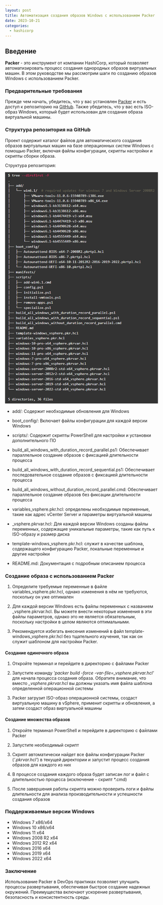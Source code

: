 ```yaml
---
layout: post
title: Автоматизация создания образов Windows с использованием Packer
date: 2023-10-21
categories:
  - hashicorp
---
```


<!-- # Автоматизация создания образов **Windows** с использованием **Packer** -->

## Введение

**Packer** - это инструмент от компании HashiCorp, который позволяет автоматизировать процесс создания однородных образов виртуальных машин. В этом руководстве мы рассмотрим шаги по созданию образов Windows с использованием Packer.

### Предварительные требования

Прежде чем начать, убедитесь, что у вас установлен [Packer](https://www.packer.io) и есть доступ к репозиторию на [GitHub](https://github.com/IVAndr0n/packer-vsphere-windows). Также убедитесь, что у вас есть ISO-образ Windows, который будет использован для создания образа виртуальной машины.

### Структура репозитория на GitHub

Проект содержит каталог файлов для автоматического создания образов виртуальных машин на базе операционных систем Windows с помощью Packer, включая файлы конфигурации, скрипты настройки и скрипты сборки образа.

Структура репозитория:

<img allign="left" alt="img" src="https://raw.githubusercontent.com/IVAndr0n/packer-vsphere-windows/main/images/01.png" width="545">

<!-- ```sh
$ tree --dirsfirst -F
.
├── add/
│   └── win6.1/  # required updates for windows 7 and Windows Server 2008R2
│       ├── VMware-tools-11.0.6-15940789-i386.exe
│       ├── VMware-tools-11.0.6-15940789-x86_64.exe
│       ├── windows6.1-kb3138612-x64.msu
│       ├── windows6.1-kb3138612-x86.msu
│       ├── windows6.1-kb4474419-v3-x64.msu
│       ├── windows6.1-kb4474419-v3-x86.msu
│       ├── windows6.1-kb4490628-x64.msu
│       ├── windows6.1-kb4490628-x86.msu
│       ├── windows6.1-kb4555449-x64.msu
│       └── windows6.1-kb4555449-x86.msu
├── boot_config/
│   ├── Autounattend-BIOS-x64-7-2008R2.pkrtpl.hcl
│   ├── Autounattend-BIOS-x86-7.pkrtpl.hcl
│   ├── Autounattend-UEFI-x64-10-11-2012R2-2016-2019-2022.pkrtpl.hcl
│   └── Autounattend-UEFI-x86-10.pkrtpl.hcl
├── manifests/
├── scripts/
│   ├── add-win6.1.cmd
│   ├── config.ps1
│   ├── initialize.ps1
│   ├── install-vmtools.ps1
│   ├── remove-apps.ps1
│   └── specialize.ps1
├── build_all_windows_with_duration_record_parallel.ps1
├── build_all_windows_with_duration_record_sequential.ps1
├── build_all_windows_without_duration_record_parallel.cmd
├── README.md
├── template-windows_vsphere.pkr.hcl
├── variables_vsphere.pkr.hcl
├── windows-10-pro-x64_vsphere.pkrvar.hcl
├── windows-10-pro-x86_vsphere.pkrvar.hcl
├── windows-11-pro-x64_vsphere.pkrvar.hcl
├── windows-7-pro-x64_vsphere.pkrvar.hcl
├── windows-7-pro-x86_vsphere.pkrvar.hcl
├── windows-server-2008r2-std-x64_vsphere.pkrvar.hcl
├── windows-server-2012r2-std-x64_vsphere.pkrvar.hcl
├── windows-server-2016-std-x64_vsphere.pkrvar.hcl
├── windows-server-2019-std-x64_vsphere.pkrvar.hcl
└── windows-server-2022-std-x64_vsphere.pkrvar.hcl

5 directories, 36 files
``` -->

- add/: Содержит необходимые обновления для Windows

- boot_config/: Включает файлы конфигурации для каждой версии Windows

- scripts/: Содержит скрипты PowerShell для настройки и установки дополнительного ПО

- build_all_windows_with_duration_record_parallel.ps1: Обеспечивает параллельное создание образов с фиксацией длительности процесса

- build_all_windows_with_duration_record_sequential.ps1: Обеспечивает последовательное создание образов с фиксацией длительности процесса

- build_all_windows_without_duration_record_parallel.cmd: Обеспечивает параллельное создание образов без фиксации длительности процесса

- variables_vsphere.pkr.hcl: определены необходимые переменные, такие как адрес vCenter Server и параметры виртуальной машины

- <OS-name>_vsphere.pkrvar.hcl: Для каждой версии Windows созданы файлы переменных, содержащие уникальные параметры, такие как путь к ISO-образу и размер диска

- template-windows_vsphere.pkr.hcl: служит в качестве шаблона, содержащего конфигурацию Packer, локальные переменные и другие настройки

- README.md: Документация с подробным описанием процесса

### Создание образа с использованием Packer

1. Определите требуемые переменные в файле variables_vsphere.pkr.hcl, однако изменения в нём не требуются, поскольку он уже оптимален

2. Для каждой версии Windows есть файлы переменных с названием <OS-name>_vsphere.pkrvar.hcl. Вы можете внести некоторые изменения в эти файлы параметров, однако это не является обязательным, поскольку настройки в целом являются оптимальными.

3. Рекомендуется избегать внесения изменений в файл template-windows_vsphere.pkr.hcl без тщательного изучения, так как он служит шаблоном для настройки Packer.

#### Создание одиночного образа

1. Откройте терминал и перейдите в директорию с файлами Packer

2. Запустите команду *'packer build -force -var-file=<OS-name>_vsphere.pkrvar.hcl'* для начала процесса создания образа. Обратите внимание, что вместо *<OS-name>_vsphere.pkrvar.hcl* вы должны указать имя файла шаблона определенной операционной системы

3. Packer загрузит ISO-образ операционной системы, создаст виртуальную машину в vSphere, применит скрипты и обновления, а затем создаст образ виртуальной машины

#### Создание множества образов

1. Откройте терминал PowerShell и перейдите в директорию с файлами Packer

2. Запустите необходимый скрипт

3. Скрипт автоматически найдет все файлы конфигурации Packer (*'.pkrvar.hcl'*) в текущей директории и запустит процесс создания образов для каждого из них

4. В процессе создания каждого образа будет записан лог и файл с длительностью процесса (исключение - скрипт *.cmd)

5. После завершения работы скрипта можно проверить логи и файлы длительности для анализа производительности и успешности создания образов

### Поддерживаемые версии Windows

- Windows 7 x86/x64
- Windows 10 x86/x64
- Windows 11 x64
- Windows 2008 R2 x64
- Windows 2012 R2 x64
- Windows 2016 x64
- Windows 2019 x64
- Windows 2022 x64

### Заключение

Использование Packer в DevOps практиках позволяет улучшить процессы развертывания, обеспечивая быстрое создание надежных окружений. Преимущества включают ускорение развертывания, безопасность и консистентность среды.
